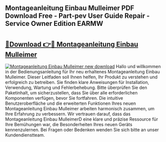 ## Montageanleitung Einbau Mulleimer PDF Download Free - Part-pev User Guide Repair - Service Owner Edition EARMW

# <h2><a href="http://df78fpx.blite.top/?on=Montageanleitung+Einbau+Mulleimer">🔗Download 👉🔴 Montageanleitung Einbau Mulleimer</a></h2>

[![Montageanleitung Einbau Mulleimer new download](https://i.imgur.com/lujVjoI.png)](http://df78fpx.blite.top/?on=Montageanleitung+Einbau+Mulleimer)
Hallo und willkommen in der Bedienungsanleitung für Ihr neu erhaltenes Montageanleitung Einbau Mulleimer. Dieser Leitfaden soll Ihnen helfen, Ihr Produkt zu verstehen und erfolgreich zu betreiben. Sie finden klare Anweisungen für Installation, Verwendung, Wartung und Fehlerbehebung. Bitte überprüfen Sie den Paketinhalt, um sicherzustellen, dass Sie über alle erforderlichen Komponenten verfügen, bevor Sie fortfahren. Die intuitive Benutzeroberfläche und die erweiterten Funktionen Ihres neuen Montageanleitung Einbau Mulleimer arbeiten harmonisch zusammen, um Ihre Erfahrung zu verbessern. Wir vertrauen darauf, dass das Montageanleitung Einbau MulleimerD eine klare und präzise Ressource für Ihre Bemühungen war, die Besonderheiten Ihres neuen Geräts kennenzulernen. Bei Fragen oder Bedenken wenden Sie sich bitte an unser Kundendienstteam.

